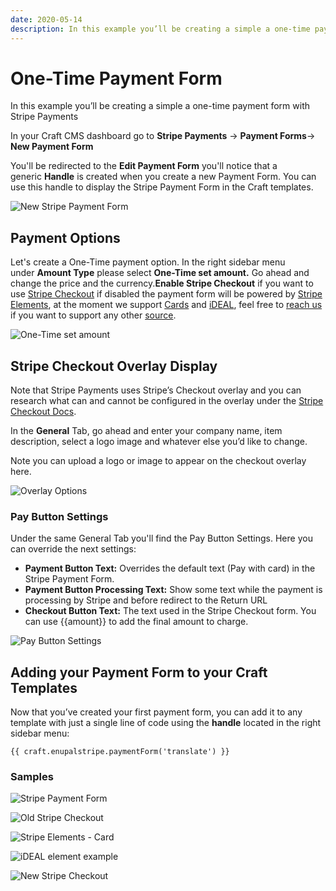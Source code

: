 ```yaml
---
date: 2020-05-14
description: In this example you’ll be creating a simple a one-time payment form with Stripe Payments
---
```


# One-Time Payment Form
In this example you’ll be creating a simple a one-time payment form with Stripe Payments

In your Craft CMS dashboard go to **Stripe Payments** → **Payment Forms**→ **New Payment Form**

You'll be redirected to the **Edit Payment Form** you'll notice that a generic **Handle** is created when you create a new Payment Form. You can use this handle to display the Stripe Payment Form in the Craft templates.

![New Stripe Payment Form](https://enupal.com/assets/docs/01-stripe-payments.png)

## Payment Options

Let's create a One-Time payment option. In the right sidebar menu under **Amount Type** please select **One-Time set amount.** Go ahead and change the price and the currency.**Enable Stripe Checkout** if you want to use [Stripe Checkout](https://stripe.com/checkout) if disabled the payment form will be powered by [Stripe Elements](https://stripe.com/elements), at the moment we support [Cards](https://stripe.com/docs/sources/cards) and [iDEAL](https://stripe.com/docs/sources/ideal), feel free to [reach us](https://enupal.com/contact-us#entry:29:url) if you want to support any other [source](https://stripe.com/docs/sources).

![One-Time set amount](https://enupal.com/assets/docs/30-stripe-payments.png)

## Stripe Checkout Overlay Display

Note that Stripe Payments uses Stripe’s Checkout overlay and you can research what can and cannot be configured in the overlay under the [Stripe Checkout Docs](https://stripe.com/docs/checkout).

In the **General** Tab, go ahead and enter your company name, item description, select a logo image and whatever else you’d like to change.

Note you can upload a logo or image to appear on the checkout overlay here.

![Overlay Options](https://enupal.com/assets/docs/31-stripe-payments.png)

### Pay Button Settings

Under the same General Tab you'll find the Pay Button Settings. Here you can override the next settings:

*   **Payment Button Text:** Overrides the default text (Pay with card) in the Stripe Payment Form.
*   **Payment Button Processing Text:** Show some text while the payment is processing by Stripe and before redirect to the Return URL
*   **Checkout Button Text:** The text used in the Stripe Checkout form. You can use {{amount}} to add the final amount to charge.

![Pay Button Settings](https://enupal.com/assets/docs/32-stripe-payments.png)

## Adding your Payment Form to your Craft Templates

Now that you’ve created your first payment form, you can add it to any template with just a single line of code using the **handle** located in the right sidebar menu:

```twig
{{ craft.enupalstripe.paymentForm('translate') }}
```

### Samples
![Stripe Payment Form](https://enupal.com/assets/docs/08-stripe-payments.png)

![Old Stripe Checkout](https://enupal.com/assets/docs/09-stripe-payments.png)

![Stripe Elements - Card](https://enupal.com/assets/docs/41-stripe-payments.png)

![iDEAL element example](https://enupal.com/assets/docs/40-stripe-payments.png)

![New Stripe Checkout](https://enupal.com/assets/docs/stripe-payments-new-checkout.png)